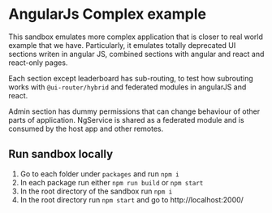 # AngularJs Complex example

This sandbox emulates more complex application that is closer to real world example that we have.
Particularly, it emulates totally deprecated UI sections writen in angular JS, combined sections with angular and react
and react-only pages.

Each section except leaderboard has sub-routing, to test how subrouting works with `@ui-router/hybrid`
and federated modules in angularJS and react.

Admin section has dummy permissions that can change behaviour of other parts of application.
NgService is shared as a federated module and is consumed by the host app and other remotes.

## Run sandbox locally

1. Go to each folder under `packages` and run `npm i`
2. In each package run either `npm run build` or `npm start`
3. In the root directory of the sandbox run `npm i`
4. In the root directory run `npm start` and go to http://localhost:2000/